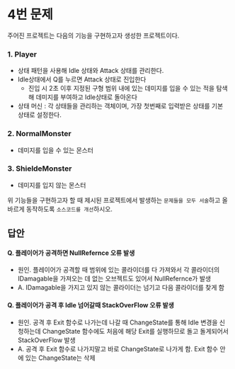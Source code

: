 # 4번 문제

주어진 프로젝트는 다음의 기능을 구현하고자 생성한 프로젝트이다.

### 1. Player
- 상태 패턴을 사용해 Idle 상태와 Attack 상태를 관리한다.
- Idle상태에서 Q를 누르면 Attack 상태로 진입한다
  - 진입 시 2초 이후 지정된 구형 범위 내에 있는 데미지를 입을 수 있는 적을 탐색해 데미지를 부여하고 Idle상태로 돌아온다
- 상태 머신 : 각 상태들을 관리하는 객체이며, 가장 첫번째로 입력받은 상태를 기본 상태로 설정한다.

### 2. NormalMonster
- 데미지를 입을 수 있는 몬스터

### 3. ShieldeMonster
- 데미지를 입지 않는 몬스터

위 기능들을 구현하고자 할 때
제시된 프로젝트에서 발생하는 `문제들을 모두 서술`하고 올바르게 동작하도록 `소스코드를 개선`하시오.

## 답안
#### Q. 플레이어가 공격하면 NullRefernce 오류 발생
- 원인. 플레이어가 공격할 때 범위에 있는 콜라이더를 다 가져와서 각 콜라이더의 IDamagable을 가져오는 데 없는 오브젝트도 있어서 NullRefernce가 발생
- A. IDamagable을 가지고 있지 않는 콜라이더는 넘기고 다음 콜라이더를 찾게 함

#### Q. 플레이어가 공격 후 Idle 넘어갈때 StackOverFlow 오류 발생
- 원인. 공격 후 Exit 함수로 나가는데 나갈 때 ChangeState를 통해 Idle 변경을 신청하는데 ChangeState 함수에도 처음에 해당 Exit를 실행하므로 돌고 돌게되어서 StackOverFlow 발생
- A. 공격 후 Exit 함수로 나가지말고 바로 ChangeState로 나가게 함. Exit 함수 안에 있는 ChangeState는 삭제